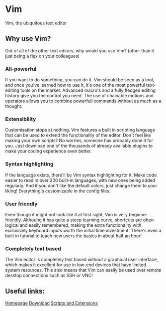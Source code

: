 # Vim
Vim, the ubiquitous text editor
## Why use Vim?
Out of all of the other text editors, why would you use Vim? (other than it just being a flex on your colleagues)
### All-powerful
If you want to do something, you can do it. Vim should be seen as a tool, and once you've learned how to use it, it's one of the most powerful text-editing tools on the market. 
Advanced macro's and a fully fledged editing history give you the control you need. The use of chainable motions and operators allows you to combine powerfull commands without as much as a thought.
### Extensibility
Customisation stops at nothing. Vim features a built in scripting language that can be used to extend the functionality of the editor. Don't feel like making your own scripts? No worries, someone has probably done it for you. Just download one of the thousands of already available plugins to make your coding experience even better.
### Syntax highlighting
If the language exists, there'll be Vim syntax highlighting for it. Make code easier to read in over 200 built-in languages, with new ones being added regularly.
And if you don't like the default colors, just change them to your liking! Everything's customizable in the config files.
### User friendly
Even though it might not look like it at first sight, Vim is very beginner friendly. Althouhg it has quite a steep learning curve, shortcuts are often logical and easily remembered, making the extra functionality with exclusively keyboard inputs worth the initial time investment. There's even a built in tutorial to teach new users the basics in about half an hour!
### Completely text based
The Vim editor is completely text based without a graphical user interface, which makes it excellent for use in low-end devices that have limited system resources. This also means that Vim can easily be used over remote desktop connections such as SSH or VNC! 

## Useful links:
[Homepage](https://www.vim.org/)
[Download](https://www.vim.org/download.php)
[Scripts and Extensions](https://www.vim.org/scripts/script_search_results.php)